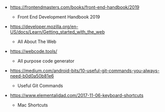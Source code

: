 - https://frontendmasters.com/books/front-end-handbook/2019

  - Front End Development Handbook 2019

- https://developer.mozilla.org/en-US/docs/Learn/Getting_started_with_the_web

  - All About The Web

- https://webcode.tools/

  - All purpose code generator

- https://medium.com/android-bits/10-useful-git-commands-you-always-need-b0d0a50b81e6

  - Useful Git Commands

- https://www.elementalidad.com/2017-11-06-keyboard-shortcuts

  - Mac Shortcuts
